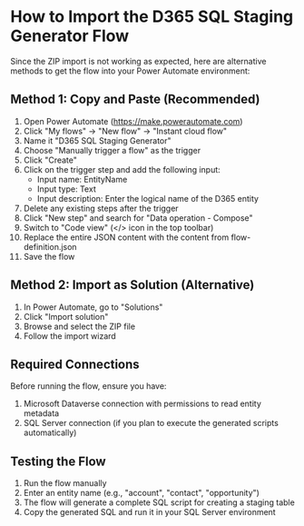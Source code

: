 ﻿# How to Import the D365 SQL Staging Generator Flow

Since the ZIP import is not working as expected, here are alternative methods to get the flow into your Power Automate environment:

## Method 1: Copy and Paste (Recommended)

1. Open Power Automate (https://make.powerautomate.com)
2. Click "My flows" → "New flow" → "Instant cloud flow"
3. Name it "D365 SQL Staging Generator"
4. Choose "Manually trigger a flow" as the trigger
5. Click "Create"
6. Click on the trigger step and add the following input:
   - Input name: EntityName
   - Input type: Text
   - Input description: Enter the logical name of the D365 entity
7. Delete any existing steps after the trigger
8. Click "New step" and search for "Data operation - Compose"
9. Switch to "Code view" (</> icon in the top toolbar)
10. Replace the entire JSON content with the content from flow-definition.json
11. Save the flow

## Method 2: Import as Solution (Alternative)

1. In Power Automate, go to "Solutions"
2. Click "Import solution"
3. Browse and select the ZIP file
4. Follow the import wizard

## Required Connections

Before running the flow, ensure you have:
1. Microsoft Dataverse connection with permissions to read entity metadata
2. SQL Server connection (if you plan to execute the generated scripts automatically)

## Testing the Flow

1. Run the flow manually
2. Enter an entity name (e.g., "account", "contact", "opportunity")
3. The flow will generate a complete SQL script for creating a staging table
4. Copy the generated SQL and run it in your SQL Server environment
